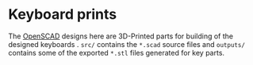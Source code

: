 # Keyboard prints
The [OpenSCAD](https://www.openscad.org/) designs here are 3D-Printed parts for building of the designed keyboards
. `src/` contains the `*.scad` source files and `outputs/` contains some of the exported `*.stl` files generated for key parts.